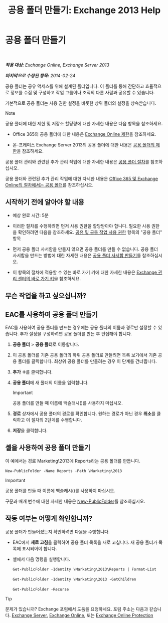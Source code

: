 ﻿---
title: '공용 폴더 만들기: Exchange 2013 Help'
TOCTitle: 공용 폴더 만들기
ms:assetid: 6d252e60-c8d0-4efd-b9d7-ba5284a6f8ab
ms:mtpsurl: https://technet.microsoft.com/ko-kr/library/Bb691104(v=EXCHG.150)
ms:contentKeyID: 50483394
ms.date: 05/22/2018
mtps_version: v=EXCHG.150
f1_keywords:
- Microsoft.Exchange.Management.PublicFolders.NewPublicFolderWizardForm.NewPublicFolderWizardPage
ms.translationtype: MT
---

# 공용 폴더 만들기

 

_**적용 대상:** Exchange Online, Exchange Server 2013_

_**마지막으로 수정된 항목:** 2014-02-24_

공용 폴더는 공유 액세스를 위해 설계된 폴더입니다. 이 폴더를 통해 간단하고 효율적으로 정보를 수집 및 구성하고 작업 그룹이나 조직의 다른 사람과 공유할 수 있습니다.

기본적으로 공용 폴더는 사용 권한 설정을 비롯한 상위 폴더의 설정을 상속받습니다.


> [!NOTE]
> 공용 폴더에 대한 제한 및 저장소 할당량에 대한 자세한 내용은 다음 항목을 참조하세요. 
> <UL>
> <LI>
> <P>Office 365의 공용 폴더에 대한 내용은 <A href="https://go.microsoft.com/fwlink/?linkid=391188">Exchange Online 제한</A>을 참조하세요.</P>
> <LI>
> <P>온-프레미스 Exchange Server 2013의 공용 폴더에 대한 내용은 <A href="limits-for-public-folders-exchange-2013-help.md">공용 폴더의 제한</A>을 참조하세요.</P></LI></UL>



공용 폴더 관리와 관련된 추가 관리 작업에 대한 자세한 내용은 [공용 폴더 절차](public-folder-procedures-exchange-2013-help.md)를 참조하십시오.

공용 폴더와 관련된 추가 관리 작업에 대한 자세한 내용은 [Office 365 및 Exchange Online의 절차에서는 공용 폴더](https://technet.microsoft.com/ko-kr/library/jj966272\(v=exchg.150\))를 참조하십시오.

## 시작하기 전에 알아야 할 내용

  - 예상 완료 시간: 5분

  - 이러한 절차를 수행하려면 먼저 사용 권한을 할당받아야 합니다. 필요한 사용 권한을 확인하려면 다음을 참조하세요. [공유 및 공동 작업 사용 권한](sharing-and-collaboration-permissions-exchange-2013-help.md) 항목의 "공용 폴더" 항목

  - 먼저 공용 폴더 사서함을 만들지 않으면 공용 폴더를 만들 수 없습니다. 공용 폴더 사서함을 만드는 방법에 대한 자세한 내용은 [공용 폴더 사서함 만들기](create-a-public-folder-mailbox-exchange-2013-help.md)를 참조하십시오.

  - 이 항목의 절차에 적용할 수 있는 바로 가기 키에 대한 자세한 내용은 [Exchange 관리 센터의 바로 가기 키](keyboard-shortcuts-in-the-exchange-admin-center-exchange-online-protection-help.md)을 참조하세요.

## 무슨 작업을 하고 싶으십니까?

## EAC를 사용하여 공용 폴더 만들기

EAC를 사용하여 공용 폴더를 만드는 경우에는 공용 폴더의 이름과 경로만 설정할 수 있습니다. 추가 설정을 구성하려면 공용 폴더를 만든 후 편집해야 합니다.

1.  **공용 폴더** \> **공용 폴더**로 이동합니다.

2.  이 공용 폴더를 기존 공용 폴더의 하위 공용 폴더로 만들려면 목록 보기에서 기존 공용 폴더를 클릭합니다. 최상위 공용 폴더를 만들려는 경우 이 단계를 건너뜁니다.

3.  **추가** ![아이콘 추가](images/JJ218640.c1e75329-d6d7-4073-a27d-498590bbb558(EXCHG.150).gif "아이콘 추가")를 클릭합니다.

4.  **공용 폴더**에 새 폴더의 이름을 입력합니다.
    

    > [!IMPORTANT]
    > 공용 폴더를 만들 때 이름에 백슬래시(\)를 사용하지 마십시오.



5.  **경로** 상자에서 공용 폴더의 경로를 확인합니다. 원하는 경로가 아닌 경우 **취소**를 클릭하고 이 절차의 2단계를 수행합니다.

6.  **저장**을 클릭합니다.

## 셸을 사용하여 공용 폴더 만들기

이 예에서는 경로 Marketing\\2013에 Reports라는 공용 폴더를 만듭니다.

    New-PublicFolder -Name Reports -Path \Marketing\2013


> [!IMPORTANT]
> 공용 폴더를 만들 때 이름에 백슬래시(\)를 사용하지 마십시오.



구문과 매개 변수에 대한 자세한 내용은 [New-PublicFolder](https://technet.microsoft.com/ko-kr/library/aa996405\(v=exchg.150\))를 참조하십시오.

## 작동 여부는 어떻게 확인합니까?

공용 폴더가 만들어졌는지 확인하려면 다음을 수행합니다.

  - EAC에서 **새로 고침**을 클릭하여 공용 폴더 목록을 새로 고칩니다. 새 공용 폴더가 목록에 표시되어야 합니다.

  - 셸에서 다음 명령을 실행합니다.
    
        Get-PublicFolder -Identity \Marketing\2013\Reports | Format-List
    
        Get-PublicFolder -Identity \Marketing\2013 -GetChildren
    
        Get-PublicFolder -Recurse


> [!TIP]
> 문제가 있습니까? Exchange 포럼에서 도움을 요청하세요. 포럼 주소는 다음과 같습니다. <A href="https://go.microsoft.com/fwlink/p/?linkid=60612">Exchange Server</A>, <A href="https://go.microsoft.com/fwlink/p/?linkid=267542">Exchange Online</A>, 또는 <A href="https://go.microsoft.com/fwlink/p/?linkid=285351">Exchange Online Protection</A>


